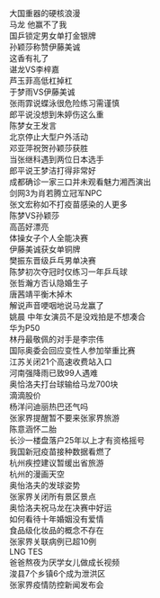 大国重器的硬核浪漫  
马龙 他赢不了我  
国乒锁定男女单打金银牌  
孙颖莎称赞伊藤美诚  
这香有礼了  
谌龙VS李梓嘉  
芦玉菲高低杠掉杠  
于梦雨VS伊藤美诚  
张雨霏说蝶泳很危险练习需谨慎  
郎平说没想到朱婷伤这么重  
陈梦女王发言  
北京停止大型户外活动  
邓亚萍祝贺孙颖莎获胜  
当张继科遇到两位日本选手  
郎平说王梦洁打得非常好  
成都确诊一家三口并未观看魅力湘西演出  
剑网3为肖若腾立冠军NPC  
张文宏称如不打疫苗感染的人更多  
陈梦VS孙颖莎  
高菡好漂亮  
体操女子个人全能决赛  
伊藤美诚获女单铜牌  
樊振东晋级乒乓男单决赛  
陈梦初次夺冠时仅练习一年乒乓球  
张哲瀚方否认隐婚生子  
唐茜靖平衡木掉木  
解说声音哽咽地说马龙赢了  
姚晨 中年女演员不是没戏拍是不想凑合  
华为P50  
林丹最敬佩的对手是李宗伟  
国际奥委会回应变性人参加举重比赛  
江苏关闭21个高速收费站入口  
河南强降雨已致99人遇难  
奥恰洛夫打台球输给马龙700块  
滴滴股价  
杨洋问迪丽热巴还气吗  
张家界提醒暂不要来张家界旅游  
陈意涵怀二胎  
长沙一楼盘落户25年以上才有资格摇号  
我国新冠疫苗接种数据看燃了  
杭州疾控建议暂缓出省旅游  
杭州的漫画天空  
奥怡洛夫的发球姿势  
张家界关闭所有景区景点  
奥恰洛夫祝马龙在决赛中好运  
如何看待十年婚姻没有爱情  
食品级化妆品的概念不存在  
张家界关联病例已超10例  
LNG TES  
爸爸熬夜为厌学女儿做成长视频  
浚县7个乡镇6个成为泄洪区  
张家界疫情防控新闻发布会  
